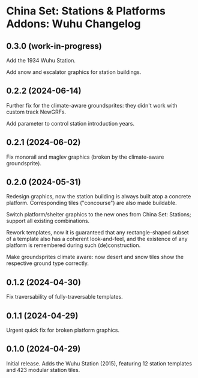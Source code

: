 China Set: Stations & Platforms Addons: Wuhu Changelog
=========================

0.3.0 (work-in-progress)
------------------------
Add the 1934 Wuhu Station.

Add snow and escalator graphics for station buildings.

0.2.2 (2024-06-14)
--------------------
Further fix for the climate-aware groundsprites: they didn't work with custom track NewGRFs.

Add parameter to control station introduction years.

0.2.1 (2024-06-02)
--------------------
Fix monorail and maglev graphics (broken by the climate-aware groundsprite).

0.2.0 (2024-05-31)
--------------------
Redesign graphics, now the station building is always built atop a concrete platform. Corresponding tiles ("concourse") are also made buildable.

Switch platform/shelter graphics to the new ones from China Set: Stations; support all existing combinations.

Rework templates, now it is guaranteed that any rectangle-shaped subset of a template also has a coherent look-and-feel, and the existence of any platform is remembered during such (de)construction.

Make groundsprites climate aware: now desert and snow tiles show the respective ground type correctly.

0.1.2 (2024-04-30)
--------------------
Fix traversability of fully-traversable templates.

0.1.1 (2024-04-29)
--------------------
Urgent quick fix for broken platform graphics.

0.1.0 (2024-04-29)
--------------------
Initial release. Adds the Wuhu Station (2015), featuring 12 station templates and 423 modular station tiles.
